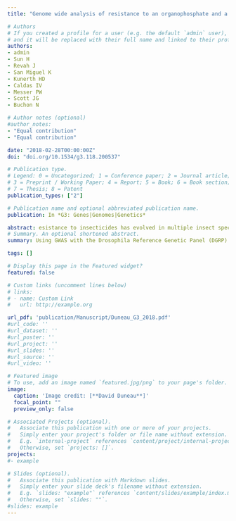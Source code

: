 ```yaml
---
title: "Genome wide analysis of resistance to an organophosphate and a pyrethroid insecticide."

# Authors
# If you created a profile for a user (e.g. the default `admin` user), write the username (folder name) here 
# and it will be replaced with their full name and linked to their profile.
authors: 
- admin
- Sun H
- Revah J
- San Miguel K
- Kunerth HD
- Caldas IV
- Messer PW
- Scott JG
- Buchon N

# Author notes (optional)
#author_notes:
- "Equal contribution"
- "Equal contribution"

date: "2018-02-28T00:00:00Z"
doi: "doi.org/10.1534/g3.118.200537"

# Publication type.
# Legend: 0 = Uncategorized; 1 = Conference paper; 2 = Journal article;
# 3 = Preprint / Working Paper; 4 = Report; 5 = Book; 6 = Book section;
# 7 = Thesis; 8 = Patent
publication_types: ["2"]

# Publication name and optional abbreviated publication name.
publication: In *G3: Genes|Genomes|Genetics*

abstract: esistance to insecticides has evolved in multiple insect species, leading to increased application rates and even control failures. Understanding the genetic basis of insecticide resistance is fundamental for mitigating its impact on crop production and disease control. We performed a GWAS approach with the Drosophila Genetic Reference Panel (DGRP) to identify the mutations involved in resistance to two widely used classes of insecticides: organophosphates (OPs, parathion) and pyrethroids (deltamethrin). Most variation in parathion resistance was associated with mutations in the target gene Ace, while most variation in deltamethrin resistance was associated with mutations in Cyp6a23, a gene encoding a detoxification enzyme never previously associated with resistance. A “nested GWAS” further revealed the contribution of other loci: Dscam1 and trpl were implicated in resistance to parathion, but only in lines lacking Wolbachia. Cyp6a17, the paralogous gene of Cyp6a23, and CG7627, an ATP-binding cassette transporter, were implicated in deltamethrin resistance. We observed signatures of recent selective sweeps at all of these resistance loci and confirmed that the soft sweep at Ace is indeed driven by the identified resistance mutations. Analysis of allele frequencies in additional population samples revealed that most resistance mutations are segregating across the globe, but that frequencies can vary substantially among populations. Altogether, our data reveal that the widely used OP and pyrethroid insecticides imposed a strong selection pressure on natural insect populations. However, it remains unclear why, in <i>Drosophila</i>, resistance evolved due to changes in the target site for OPs, but due to a detoxification enzyme for pyrethroids. 
# Summary. An optional shortened abstract.
summary: Using GWAS with the Drosophila Reference Genetic Panel (DGRP) found the genetic basis of the resistance to Parathion and Deltamethrin, two commonly used insecticides.

tags: []

# Display this page in the Featured widget?
featured: false

# Custom links (uncomment lines below)
# links:
# - name: Custom Link
#   url: http://example.org

url_pdf: 'publication/Manuscript/Duneau_G3_2018.pdf'
#url_code: ''
#url_dataset: ''
#url_poster: ''
#url_project: ''
#url_slides: ''
#url_source: ''
#url_video: ''

# Featured image
# To use, add an image named `featured.jpg/png` to your page's folder. 
image:
  caption: 'Image credit: [**David Duneau**]'
  focal_point: ""
  preview_only: false

# Associated Projects (optional).
#   Associate this publication with one or more of your projects.
#   Simply enter your project's folder or file name without extension.
#   E.g. `internal-project` references `content/project/internal-project/index.md`.
#   Otherwise, set `projects: []`.
projects:
#- example

# Slides (optional).
#   Associate this publication with Markdown slides.
#   Simply enter your slide deck's filename without extension.
#   E.g. `slides: "example"` references `content/slides/example/index.md`.
#   Otherwise, set `slides: ""`.
#slides: example
---
```

